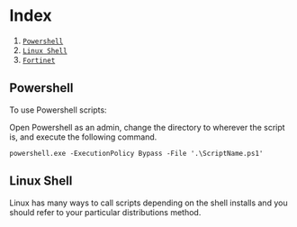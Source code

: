 # Index
1. [`Powershell`](/Powershell/)
2. [`Linux Shell`](/Linux-Shell/Shell.md)
3. [`Fortinet`](/Fortinet.md/)

## Powershell
<p>
To use Powershell scripts: <br>

Open Powershell as an admin, change the directory to wherever the script is, and execute the following command.

    powershell.exe -ExecutionPolicy Bypass -File '.\ScriptName.ps1'
</p>

## Linux Shell
<p>
Linux has many ways to call scripts depending on the shell installs and you should refer to your particular distributions method. 
</p>

